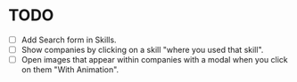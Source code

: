# TODO

- [ ] Add Search form in Skills.
- [ ] Show companies by clicking on a skill "where you used that skill".
- [ ] Open images that appear within companies with a modal when you click on them "With Animation".
